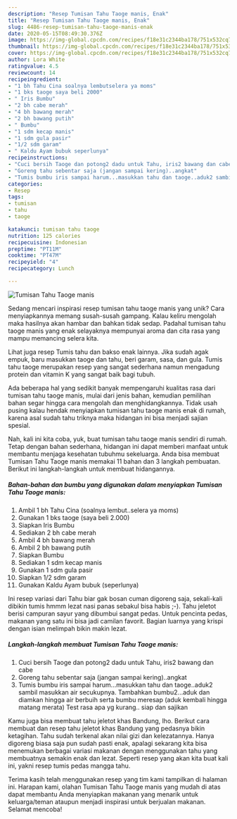```yaml
---
description: "Resep Tumisan Tahu Taoge manis, Enak"
title: "Resep Tumisan Tahu Taoge manis, Enak"
slug: 4486-resep-tumisan-tahu-taoge-manis-enak
date: 2020-05-15T08:49:30.376Z
image: https://img-global.cpcdn.com/recipes/f18e31c2344ba178/751x532cq70/tumisan-tahu-taoge-manis-foto-resep-utama.jpg
thumbnail: https://img-global.cpcdn.com/recipes/f18e31c2344ba178/751x532cq70/tumisan-tahu-taoge-manis-foto-resep-utama.jpg
cover: https://img-global.cpcdn.com/recipes/f18e31c2344ba178/751x532cq70/tumisan-tahu-taoge-manis-foto-resep-utama.jpg
author: Lora White
ratingvalue: 4.5
reviewcount: 14
recipeingredient:
- "1 bh Tahu Cina soalnya lembutselera ya moms"
- "1 bks taoge saya beli 2000"
- " Iris Bumbu"
- "2 bh cabe merah"
- "4 bh bawang merah"
- "2 bh bawang putih"
- " Bumbu"
- "1 sdm kecap manis"
- "1 sdm gula pasir"
- "1/2 sdm garam"
- " Kaldu Ayam bubuk seperlunya"
recipeinstructions:
- "Cuci bersih Taoge dan potong2 dadu untuk Tahu, iris2 bawang dan cabe"
- "Goreng tahu sebentar saja (jangan sampai kering)..angkat"
- "Tumis bumbu iris sampai harum...masukkan tahu dan taoge..aduk2 sambil masukkan air secukupnya. Tambahkan bumbu2...aduk dan diamkan hingga air berbuih serta bumbu meresap (aduk kembali hingga matang merata) Test rasa apa yg kurang.. siap dan sajikan"
categories:
- Resep
tags:
- tumisan
- tahu
- taoge

katakunci: tumisan tahu taoge 
nutrition: 125 calories
recipecuisine: Indonesian
preptime: "PT11M"
cooktime: "PT47M"
recipeyield: "4"
recipecategory: Lunch

---
```



![Tumisan Tahu Taoge manis](https://img-global.cpcdn.com/recipes/f18e31c2344ba178/751x532cq70/tumisan-tahu-taoge-manis-foto-resep-utama.jpg)

Sedang mencari inspirasi resep tumisan tahu taoge manis yang unik? Cara menyiapkannya memang susah-susah gampang. Kalau keliru mengolah maka hasilnya akan hambar dan bahkan tidak sedap. Padahal tumisan tahu taoge manis yang enak selayaknya mempunyai aroma dan cita rasa yang mampu memancing selera kita.

Lihat juga resep Tumis tahu dan bakso enak lainnya. Jika sudah agak empuk, baru masukkan taoge dan tahu, beri garam, sasa, dan gula. Tumis tahu taoge merupakan resep yang sangat sederhana namun mengadung protein dan vitamin K yang sangat baik bagi tubuh.

Ada beberapa hal yang sedikit banyak mempengaruhi kualitas rasa dari tumisan tahu taoge manis, mulai dari jenis bahan, kemudian pemilihan bahan segar hingga cara mengolah dan menghidangkannya. Tidak usah pusing kalau hendak menyiapkan tumisan tahu taoge manis enak di rumah, karena asal sudah tahu triknya maka hidangan ini bisa menjadi sajian spesial.


Nah, kali ini kita coba, yuk, buat tumisan tahu taoge manis sendiri di rumah. Tetap dengan bahan sederhana, hidangan ini dapat memberi manfaat untuk membantu menjaga kesehatan tubuhmu sekeluarga. Anda bisa membuat Tumisan Tahu Taoge manis memakai 11 bahan dan 3 langkah pembuatan. Berikut ini langkah-langkah untuk membuat hidangannya.

<!--inarticleads1-->

##### Bahan-bahan dan bumbu yang digunakan dalam menyiapkan Tumisan Tahu Taoge manis:

1. Ambil 1 bh Tahu Cina (soalnya lembut..selera ya moms)
1. Gunakan 1 bks taoge (saya beli 2.000)
1. Siapkan  Iris Bumbu
1. Sediakan 2 bh cabe merah
1. Ambil 4 bh bawang merah
1. Ambil 2 bh bawang putih
1. Siapkan  Bumbu
1. Sediakan 1 sdm kecap manis
1. Gunakan 1 sdm gula pasir
1. Siapkan 1/2 sdm garam
1. Gunakan  Kaldu Ayam bubuk (seperlunya)


Ini resep variasi dari Tahu biar gak bosan cuman digoreng saja, sekali-kali dibikin tumis hmmm lezat nasi panas sebakul bisa habis ;-). Tahu jeletot berisi campuran sayur yang dibumbui sangat pedas. Untuk pencinta pedas, makanan yang satu ini bisa jadi camilan favorit. Bagian luarnya yang krispi dengan isian melimpah bikin makin lezat. 

<!--inarticleads2-->

##### Langkah-langkah membuat Tumisan Tahu Taoge manis:

1. Cuci bersih Taoge dan potong2 dadu untuk Tahu, iris2 bawang dan cabe
1. Goreng tahu sebentar saja (jangan sampai kering)..angkat
1. Tumis bumbu iris sampai harum...masukkan tahu dan taoge..aduk2 sambil masukkan air secukupnya. Tambahkan bumbu2...aduk dan diamkan hingga air berbuih serta bumbu meresap (aduk kembali hingga matang merata) Test rasa apa yg kurang.. siap dan sajikan


Kamu juga bisa membuat tahu jeletot khas Bandung, lho. Berikut cara membuat dan resep tahu jeletot khas Bandung yang pedasnya bikin ketagihan. Tahu sudah terkenal akan nilai gizi dan kelezatannya. Hanya digoreng biasa saja pun sudah pasti enak, apalagi sekarang kita bisa menemukan berbagai variasi makanan dengan menggunakan tahu yang membuatnya semakin enak dan lezat. Seperti resep yang akan kita buat kali ini, yakni resep tumis pedas mangga tahu. 

Terima kasih telah menggunakan resep yang tim kami tampilkan di halaman ini. Harapan kami, olahan Tumisan Tahu Taoge manis yang mudah di atas dapat membantu Anda menyiapkan makanan yang menarik untuk keluarga/teman ataupun menjadi inspirasi untuk berjualan makanan. Selamat mencoba!
